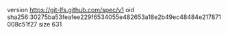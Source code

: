 version https://git-lfs.github.com/spec/v1
oid sha256:30275ba53feafee229f6534055e482653a18e2b49ec48484e217871008c51f27
size 631
